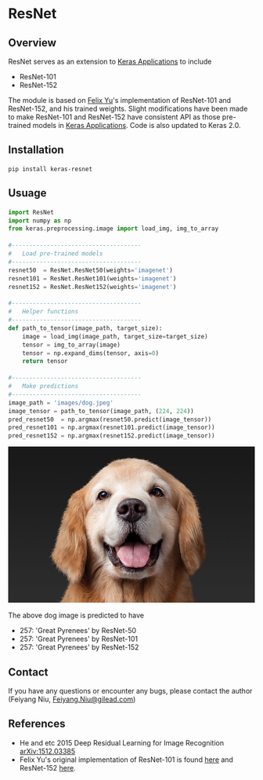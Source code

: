 # ResNet


Overview
--------
ResNet serves as an extension to [Keras Applications](https://keras.io/applications/) to include
- ResNet-101
- ResNet-152

The module is based on [Felix Yu](https://github.com/flyyufelix)'s implementation of ResNet-101 and ResNet-152, and his trained weights. Slight modifications have been made to make ResNet-101 and ResNet-152 have consistent API as those pre-trained models in
[Keras Applications](https://keras.io/applications/). Code is also updated to Keras 2.0.


Installation
------------

```shell
pip install keras-resnet
```


Usuage
------

```python
import ResNet
import numpy as np
from keras.preprocessing.image import load_img, img_to_array

#-------------------------------------
#   Load pre-trained models
#-------------------------------------
resnet50  = ResNet.ResNet50(weights='imagenet')
resnet101 = ResNet.ResNet101(weights='imagenet')
resnet152 = ResNet.ResNet152(weights='imagenet')

#-------------------------------------
#   Helper functions
#-------------------------------------
def path_to_tensor(image_path, target_size):
    image = load_img(image_path, target_size=target_size)
    tensor = img_to_array(image)
    tensor = np.expand_dims(tensor, axis=0)
    return tensor

#-------------------------------------
#   Make predictions
#-------------------------------------
image_path = 'images/dog.jpeg'
image_tensor = path_to_tensor(image_path, (224, 224))
pred_resnet50  = np.argmax(resnet50.predict(image_tensor))
pred_resnet101 = np.argmax(resnet101.predict(image_tensor))
pred_resnet152 = np.argmax(resnet152.predict(image_tensor))
```


![Sample dog image](examples/images/dog.jpeg)

The above dog image is predicted to have
-  257: 'Great Pyrenees' by ResNet-50
-  257: 'Great Pyrenees' by ResNet-101
-  257: 'Great Pyrenees' by ResNet-152


Contact
-------
If you have any questions or encounter any bugs, please contact the author (Feiyang Niu, Feiyang.Niu@gilead.com)


References
----------
- He and etc 2015 Deep Residual Learning for Image Recognition [arXiv:1512.03385](https://arxiv.org/abs/1512.03385)
- Felix Yu's original implementation of ResNet-101 is found [here](https://gist.github.com/flyyufelix/65018873f8cb2bbe95f429c474aa1294) and ResNet-152 [here](https://gist.github.com/flyyufelix/7e2eafb149f72f4d38dd661882c554a6).
